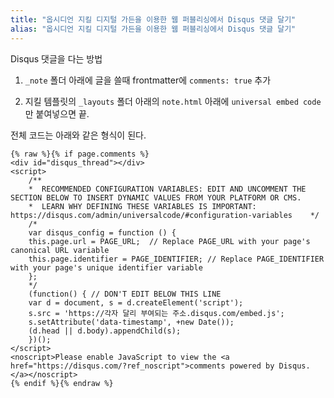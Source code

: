 ```yaml
---
title: "옵시디언 지킬 디지털 가든을 이용한 웹 퍼블리싱에서 Disqus 댓글 달기"
alias: "옵시디언 지킬 디지털 가든을 이용한 웹 퍼블리싱에서 Disqus 댓글 달기"
---
```

Disqus 댓글을 다는 방법

1. `_note` 폴더 아래에 글을 쓸때 frontmatter에 `comments: true` 추가

2. 지킬 템플릿의 `_layouts` 폴더 아래의 `note.html` 아래에 `universal embed code`만 붙여넣으면 끝.

전체 코드는 아래와 같은 형식이 된다.

```
{% raw %}{% if page.comments %}
<div id="disqus_thread"></div>
<script>
    /**
    *  RECOMMENDED CONFIGURATION VARIABLES: EDIT AND UNCOMMENT THE SECTION BELOW TO INSERT DYNAMIC VALUES FROM YOUR PLATFORM OR CMS.
    *  LEARN WHY DEFINING THESE VARIABLES IS IMPORTANT: https://disqus.com/admin/universalcode/#configuration-variables    */
    /*
    var disqus_config = function () {
    this.page.url = PAGE_URL;  // Replace PAGE_URL with your page's canonical URL variable
    this.page.identifier = PAGE_IDENTIFIER; // Replace PAGE_IDENTIFIER with your page's unique identifier variable
    };
    */
    (function() { // DON'T EDIT BELOW THIS LINE
    var d = document, s = d.createElement('script');
    s.src = 'https://각자 달리 부여되는 주소.disqus.com/embed.js';
    s.setAttribute('data-timestamp', +new Date());
    (d.head || d.body).appendChild(s);
    })();
</script>
<noscript>Please enable JavaScript to view the <a href="https://disqus.com/?ref_noscript">comments powered by Disqus.</a></noscript>
{% endif %}{% endraw %}
```
